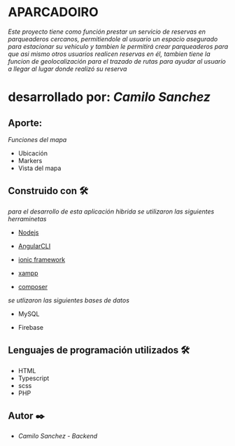 # APARCADOIRO

_Este proyecto tiene como función prestar un servicio de reservas en parqueaderos cercanos, permitiendole al usuario un espacio asegurado para estacionar 
su vehiculo y tambien le permitirá crear parqueaderos para que asi mismo otros usuarios realicen reservas en él, tambien tiene la funcion de geolocalización para 
el trazado de rutas para ayudar al usuario a llegar al lugar donde realizó su reserva_

# desarrollado por: _Camilo Sanchez_

## Aporte:

_Funciones del mapa_
* Ubicación
* Markers 
* Vista del mapa

## Construido con 🛠️

_para el desarrollo de esta aplicación hibrida se utilizaron las siguientes herraminetas_

* [Nodejs](https://nodejs.org/es/)

* [AngularCLI](https://cli.angular.io/)

* [ionic framework](https://ionicframework.com/)

* [xampp](https://www.apachefriends.org/es/index.html)

* [composer](https://getcomposer.org/download/)

_se utlizaron las siguientes bases de datos_

* MySQL

* Firebase
## Lenguajes de programación utilizados 🛠️
* HTML
* Typescript
* scss
* PHP

## Autor ✒️

* *Camilo Sanchez* - *Backend* 

